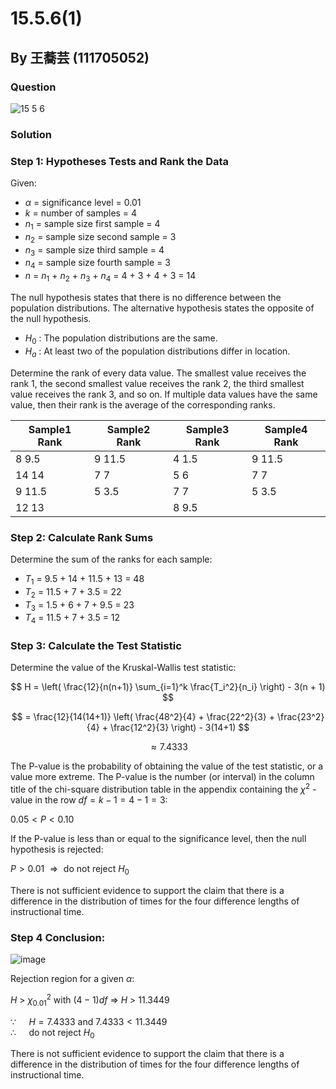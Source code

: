 # 15.5.6(1)
## By 王蕎芸 (111705052)

### Question
![15 5 6](https://github.com/HWTeng-Course/202402-Statistics/assets/170784151/537a76cf-bae9-4139-b91c-67432a324311)

### Solution

### Step 1: Hypotheses Tests and Rank the Data
Given:

- $\alpha$ = significance level = 0.01
- $k$ = number of samples = 4
-  $n_1$ = sample size first sample = 4
-  $n_2$ = sample size second sample = 3
-  $n_3$ = sample size third sample = 4
-  $n_4$ = sample size fourth sample = 3
-  $n$ = $n_1$ + $n_2$ + $n_3$ + $n_4$ = 4 + 3 + 4 + 3 = 14

The null hypothesis states that there is no difference between the population distributions. The alternative hypothesis states the opposite of the null hypothesis.

-  $H_0$ : The population distributions are the same.<br>
-  $H_a$ : At least two of the population distributions differ in location.<br>

Determine the rank of every data value. The smallest value receives the rank 1, the second smallest value receives the rank 2, the third smallest value receives the rank 3, and so on. If multiple data values have the same value, then their rank is the average of the corresponding ranks.

| Sample1   Rank     | Sample2   Rank     | Sample3   Rank     | Sample4   Rank     |
|--------------------|--------------------|--------------------|--------------------|
| 8         9.5      | 9         11.5     | 4         1.5      | 9         11.5     |
| 14        14       | 7         7        | 5         6        | 7         7        |
| 9         11.5     | 5         3.5      | 7         7        | 5         3.5      |
| 12        13       |                    | 8         9.5      |                    |

### Step 2: Calculate Rank Sums

Determine the sum of the ranks for each sample:

-  $T_1$ = 9.5 + 14 + 11.5 + 13 = 48<br>
-  $T_2$ = 11.5 + 7 + 3.5 = 22<br>
-  $T_3$ = 1.5 + 6 + 7 + 9.5 = 23<br>
-  $T_4$ = 11.5 + 7 + 3.5 = 12<br>

### Step 3: Calculate the Test Statistic

Determine the value of the Kruskal-Wallis test statistic:

$$
H = \left( \frac{12}{n(n+1)} \sum_{i=1}^k \frac{T_i^2}{n_i} \right) - 3(n + 1)
$$

$$
= \frac{12}{14(14+1)} \left( \frac{48^2}{4} + \frac{22^2}{3} + \frac{23^2}{4} + \frac{12^2}{3} \right) - 3(14+1)
$$

$$
\approx 7.4333
$$

The P-value is the probability of obtaining the value of the test statistic, or a value more extreme. The P-value is the number (or interval) in the column title of the chi-square distribution table in the appendix containing the $\chi^2$ - value in the row $df = k - 1 = 4 - 1 = 3$:

$0.05 < P < 0.10$

If the P-value is less than or equal to the significance level, then the null hypothesis is rejected:

$P > 0.01$ $\Rightarrow \text{ do not reject } H_0$

There is not sufficient evidence to support the claim that there is a difference in the distribution of times for the four difference lengths of instructional time.

### Step 4 Conclusion:

![image](https://github.com/HWTeng-Course/202402-Statistics/assets/170784151/df8c4a89-bb75-4fa4-bc1b-220850fe0a60)

Rejection region for a given $\alpha$: 

$H$ > $\chi^2_{0.01}$ with $(4 - 1)df$ $\Rightarrow$ $H$ > 11.3449

$\because\quad$ $H = 7.4333$ and $7.4333 < 11.3449$<br>
$\therefore\quad$$\text{ do not reject } H_0$<br>

There is not sufficient evidence to support the claim that there is a difference in the distribution of times for the four difference lengths of instructional time.
